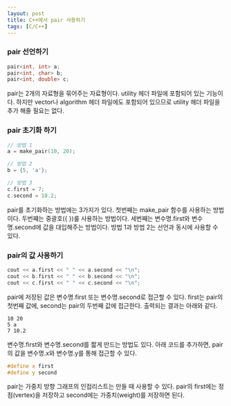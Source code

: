 ```yaml
---
layout: post
title: C++에서 pair 사용하기
tags: [C/C++]
---
```


### pair 선언하기

```cpp
pair<int, int> a;
pair<int, char> b;
pair<int, double> c;
```

pair는 2개의 자료형을 묶어주는 자료형이다. utility 헤더 파일에 포함되어 있는 기능이다. 하지만 vector나 algorithm 헤더 파일에도 포함되어 있으므로 utility 헤더 파일을 추가 해줄 필요는 없다.

### pair 초기화 하기

```cpp
// 방법 1
a = make_pair(10, 20);

// 방법 2
b = {5, 'a'};

// 방법 3
c.first = 7;
c.second = 10.2;
```

pair를 초기화하는 방법에는 3가지가 있다. 첫번째는 make_pair 함수를 사용하는 방법이다. 두번쨰는 중괄호({ })룰 사용하는 방법이다. 세번째는 변수명.first와 변수명.second에 값을 대입해주는 방법이다. 방법 1과 방법 2는 선언과 동시에 사용할 수 있다.

### pair의 값 사용하기

```cpp
cout << a.first << " " << a.second << "\n";
cout << b.first << " " << b.second << "\n";
cout << c.first << " " << c.second << "\n";
```

pair에 저장된 값은 변수명.first 또는 변수명.second로 접근할 수 있다. first는 pair의 첫번째 값에, second는 pair의 두번째 값에 접근한다. 출력되는 결과는 아래와 같다.

```
10 20
5 a
7 10.2
```

변수명.first와 변수명.second를 짧게 만드는 방법도 있다. 아래 코드를 추가하면, pair의 값을 변수명.x와 변수명.y를 통해 접근할 수 있다. 

```cpp
#define x first
#define y second
```

pair는 가중치 방향 그래프의 인접리스트는 만들 때 사용할 수 있다. pair의 first에는 정점(vertex)을 저장하고 second에는 가중치(weight)를 저장하면 된다.
